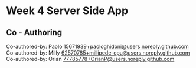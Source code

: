 # Week 4 Server Side App


## Co - Authoring

Co-authored-by: Paolo <15671939+paologhidoni@users.noreply.github.com>
Co-authored-by: Milly <62570785+millipede-cpu@users.noreply.github.com>
Co-authored-by: Orian <77785778+OrianP@users.noreply.github.com>